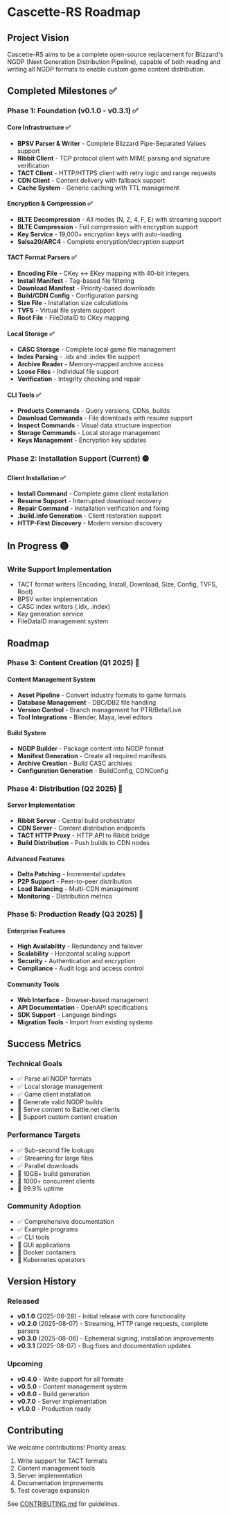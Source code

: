 # Cascette-RS Roadmap

## Project Vision

Cascette-RS aims to be a complete open-source replacement for Blizzard's NGDP (Next Generation Distribution Pipeline), capable of both reading and writing all NGDP formats to enable custom game content distribution.

## Completed Milestones ✅

### Phase 1: Foundation (v0.1.0 - v0.3.1) ✅

#### Core Infrastructure ✅

- **BPSV Parser & Writer** - Complete Blizzard Pipe-Separated Values support
- **Ribbit Client** - TCP protocol client with MIME parsing and signature verification
- **TACT Client** - HTTP/HTTPS client with retry logic and range requests
- **CDN Client** - Content delivery with fallback support
- **Cache System** - Generic caching with TTL management

#### Encryption & Compression ✅

- **BLTE Decompression** - All modes (N, Z, 4, F, E) with streaming support
- **BLTE Compression** - Full compression with encryption support
- **Key Service** - 19,000+ encryption keys with auto-loading
- **Salsa20/ARC4** - Complete encryption/decryption support

#### TACT Format Parsers ✅

- **Encoding File** - CKey ↔ EKey mapping with 40-bit integers
- **Install Manifest** - Tag-based file filtering
- **Download Manifest** - Priority-based downloads
- **Build/CDN Config** - Configuration parsing
- **Size File** - Installation size calculations
- **TVFS** - Virtual file system support
- **Root File** - FileDataID to CKey mapping

#### Local Storage ✅

- **CASC Storage** - Complete local game file management
- **Index Parsing** - .idx and .index file support
- **Archive Reader** - Memory-mapped archive access
- **Loose Files** - Individual file support
- **Verification** - Integrity checking and repair

#### CLI Tools ✅

- **Products Commands** - Query versions, CDNs, builds
- **Download Commands** - File downloads with resume support
- **Inspect Commands** - Visual data structure inspection
- **Storage Commands** - Local storage management
- **Keys Management** - Encryption key updates

### Phase 2: Installation Support (Current) 🟡

#### Client Installation ✅

- **Install Command** - Complete game client installation
- **Resume Support** - Interrupted download recovery
- **Repair Command** - Installation verification and fixing
- **.build.info Generation** - Client restoration support
- **HTTP-First Discovery** - Modern version discovery

## In Progress 🟡

### Write Support Implementation

- TACT format writers (Encoding, Install, Download, Size, Config, TVFS, Root)
- BPSV writer implementation
- CASC index writers (.idx, .index)
- Key generation service
- FileDataID management system

## Roadmap

### Phase 3: Content Creation (Q1 2025) 🔴

#### Content Management System

- **Asset Pipeline** - Convert industry formats to game formats
- **Database Management** - DBC/DB2 file handling
- **Version Control** - Branch management for PTR/Beta/Live
- **Tool Integrations** - Blender, Maya, level editors

#### Build System

- **NGDP Builder** - Package content into NGDP format
- **Manifest Generation** - Create all required manifests
- **Archive Creation** - Build CASC archives
- **Configuration Generation** - BuildConfig, CDNConfig

### Phase 4: Distribution (Q2 2025) 🔴

#### Server Implementation

- **Ribbit Server** - Central build orchestrator
- **CDN Server** - Content distribution endpoints
- **TACT HTTP Proxy** - HTTP API to Ribbit bridge
- **Build Distribution** - Push builds to CDN nodes

#### Advanced Features

- **Delta Patching** - Incremental updates
- **P2P Support** - Peer-to-peer distribution
- **Load Balancing** - Multi-CDN management
- **Monitoring** - Distribution metrics

### Phase 5: Production Ready (Q3 2025) 🔴

#### Enterprise Features

- **High Availability** - Redundancy and failover
- **Scalability** - Horizontal scaling support
- **Security** - Authentication and encryption
- **Compliance** - Audit logs and access control

#### Community Tools

- **Web Interface** - Browser-based management
- **API Documentation** - OpenAPI specifications
- **SDK Support** - Language bindings
- **Migration Tools** - Import from existing systems

## Success Metrics

### Technical Goals

- ✅ Parse all NGDP formats
- ✅ Local storage management
- ✅ Game client installation
- 🔴 Generate valid NGDP builds
- 🔴 Serve content to Battle.net clients
- 🔴 Support custom content creation

### Performance Targets

- ✅ Sub-second file lookups
- ✅ Streaming for large files
- ✅ Parallel downloads
- 🔴 10GB+ build generation
- 🔴 1000+ concurrent clients
- 🔴 99.9% uptime

### Community Adoption

- ✅ Comprehensive documentation
- ✅ Example programs
- ✅ CLI tools
- 🔴 GUI applications
- 🔴 Docker containers
- 🔴 Kubernetes operators

## Version History

### Released

- **v0.1.0** (2025-06-28) - Initial release with core functionality
- **v0.2.0** (2025-08-07) - Streaming, HTTP range requests, complete parsers
- **v0.3.0** (2025-08-06) - Ephemeral signing, installation improvements
- **v0.3.1** (2025-08-07) - Bug fixes and documentation updates

### Upcoming

- **v0.4.0** - Write support for all formats
- **v0.5.0** - Content management system
- **v0.6.0** - Build generation
- **v0.7.0** - Server implementation
- **v1.0.0** - Production ready

## Contributing

We welcome contributions! Priority areas:

1. Write support for TACT formats
2. Content management tools
3. Server implementation
4. Documentation improvements
5. Test coverage expansion

See [CONTRIBUTING.md](CONTRIBUTING.md) for guidelines.
